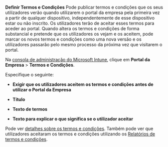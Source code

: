 **Definir Termos e Condições** Pode publicar termos e condições que os seus utilizadores verão quando utilizarem o portal da empresa pela primeira vez a partir de qualquer dispositivo, independentemente de esse dispositivo estar ou não inscrito. Os utilizadores terão de aceitar esses termos para aceder ao portal. Quando altera os termos e condições de forma substancial e pretende que os utilizadores os vejam e os aceitem, pode marcar os novos termos e condições como uma nova versão e os utilizadores passarão pelo mesmo processo da próxima vez que visitarem o portal.

Na [consola de administração do Microsoft Intune](http://manage.microsoft.com), clique em **Portal da Empresa** &gt; **Termos e Condições**.

Especifique o seguinte:

-   **Exigir que os utilizadores aceitem os termos e condições antes de utilizar o Portal da Empresa**

-   **Título**

-   **Texto de termos**

-   **Texto para explicar o que significa se o utilizador aceitar**

Pode ver [detalhes sobre os termos e condições](https://technet.microsoft.com/library/mt405893.aspx).  Também pode ver que utilizadores aceitaram os termos e condições utilizando os [Relatórios de termos e condições](https://technet.microsoft.com/library/dn646977.aspx).



<!--HONumber=Jan17_HO1-->


